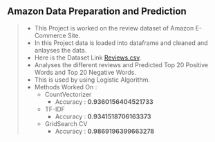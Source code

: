 ## Amazon Data Preparation and Prediction
> * This Project is worked on the review dataset of Amazon E-Commerce Site.
> * In this Project data is loaded into dataframe and cleaned and anlayses the data. 
> * Here is the Dataset Link [Reviews.csv](https://drive.google.com/file/d/16iRaBLnoIFnWJM2OwUvkqIEjXDL0i6N6/view?usp=sharing).
> * Analyses the different reviews and Predicted Top 20 Positive Words and Top 20 Negative Words.
> * This is used by using Logistic Algorithm.
> * Methods Worked On :
>   - CountVectorizer
>      - Accuracy : **0.9360156404521733**
>   - TF-IDF
>      - Accuracy : **0.9341518706163373**
>   - GridSearch CV 
>      - Accuracy : **0.9869196399663278**
